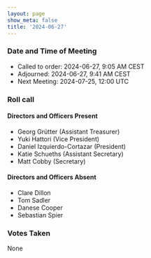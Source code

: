 ```yaml
---
layout: page
show_meta: false
title: '2024-06-27'
---
```


### Date and Time of Meeting

* Called to order: 2024-06-27, 9:05 AM CEST
* Adjourned: 2024-06-27, 9:41 AM CEST
* Next Meeting: 2024-07-25, 12:00 UTC

### Roll call

#### Directors and Officers Present

* Georg Grütter (Assistant Treasurer)
* Yuki Hattori (Vice President)
* Daniel Izquierdo-Cortazar (President)
* Katie Schueths (Assistant Secretary)
* Matt Cobby (Secretary)

#### Directors and Officers Absent

* Clare Dillon
* Tom Sadler
* Danese Cooper
* Sebastian Spier

### Votes Taken

None
